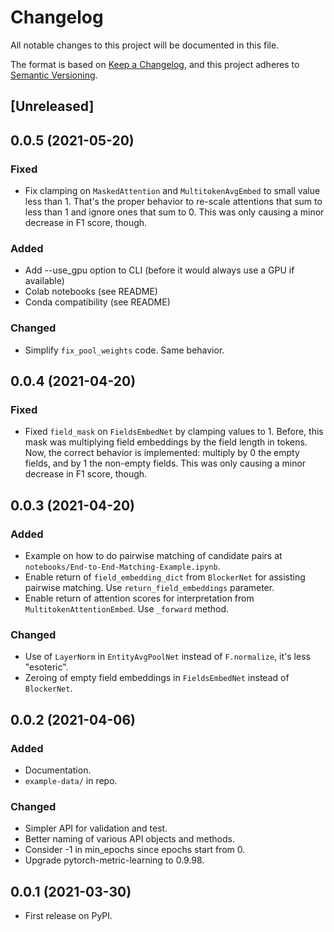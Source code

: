 # Changelog
All notable changes to this project will be documented in this file.

The format is based on [Keep a Changelog](https://keepachangelog.com/en/1.0.0/),
and this project adheres to [Semantic Versioning](https://semver.org/spec/v2.0.0.html).

## [Unreleased]

## 0.0.5 (2021-05-20)

### Fixed

- Fix clamping on `MaskedAttention` and `MultitokenAvgEmbed` to small value less than 1. That's the proper behavior to re-scale attentions that sum to less than 1 and ignore ones that sum to 0. This was only causing a minor decrease in F1 score, though.

### Added

- Add --use_gpu option to CLI (before it would always use a GPU if available)
- Colab notebooks (see README)
- Conda compatibility (see README)

### Changed

- Simplify `fix_pool_weights` code. Same behavior.

## 0.0.4 (2021-04-20)

### Fixed

- Fixed `field_mask` on `FieldsEmbedNet` by clamping values to 1. Before, this mask was multiplying field embeddings by the field length in tokens. Now, the correct behavior is implemented: multiply by 0 the empty fields, and by 1 the non-empty fields. This was only causing a minor decrease in F1 score, though.

## 0.0.3 (2021-04-20)

### Added

- Example on how to do pairwise matching of candidate pairs at `notebooks/End-to-End-Matching-Example.ipynb`.
- Enable return of `field_embedding_dict` from `BlockerNet` for assisting pairwise matching. Use `return_field_embeddings` parameter.
- Enable return of attention scores for interpretation from `MultitokenAttentionEmbed`. Use `_forward` method.

### Changed

- Use of `LayerNorm` in `EntityAvgPoolNet` instead of `F.normalize`, it's less "esoteric".
- Zeroing of empty field embeddings in `FieldsEmbedNet` instead of `BlockerNet`.

## 0.0.2 (2021-04-06)

### Added

- Documentation.
- `example-data/` in repo.

### Changed

- Simpler API for validation and test.
- Better naming of various API objects and methods.
- Consider -1 in min_epochs since epochs start from 0.
- Upgrade pytorch-metric-learning to 0.9.98.

## 0.0.1 (2021-03-30)

- First release on PyPI.
